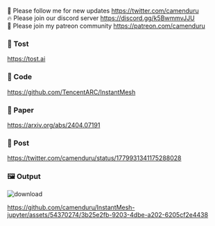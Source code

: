 🐣 Please follow me for new updates https://twitter.com/camenduru <br />
🔥 Please join our discord server https://discord.gg/k5BwmmvJJU <br />
🥳 Please join my patreon community https://patreon.com/camenduru <br />

### 🥪 Tost
https://tost.ai

### 🧬 Code
https://github.com/TencentARC/InstantMesh

### 📄 Paper
https://arxiv.org/abs/2404.07191

### 💬 Post
https://twitter.com/camenduru/status/1779931341175288028

### 🖼 Output

![download](https://github.com/camenduru/InstantMesh-jupyter/assets/54370274/ef6c9924-1501-4e43-ada2-d819fe0e72c6)

https://github.com/camenduru/InstantMesh-jupyter/assets/54370274/3b25e2fb-9203-4dbe-a202-6205cf2e4438
